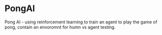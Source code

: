 # PongAI
Pong AI - using reinforcement learning to train an agent to play the game of pong, contain an envoromnt for humn vs agent testing.
